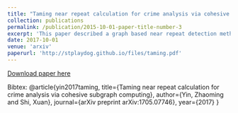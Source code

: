 ```yaml
---
title: "Taming near repeat calculation for crime analysis via cohesive subgraph computing"
collection: publications
permalink: /publication/2015-10-01-paper-title-number-3
excerpt: 'This paper described a graph based near repeat detection method.'
date: 2017-10-01
venue: 'arxiv'
paperurl: 'http://stplaydog.github.io/files/taming.pdf'
---
```

[Download paper here](http://stplaydog.github.io/files/taming.pdf)

Bibtex: @article{yin2017taming,
  title={Taming near repeat calculation for crime analysis via cohesive subgraph computing},
  author={Yin, Zhaoming and Shi, Xuan},
  journal={arXiv preprint arXiv:1705.07746},
  year={2017}
} 
